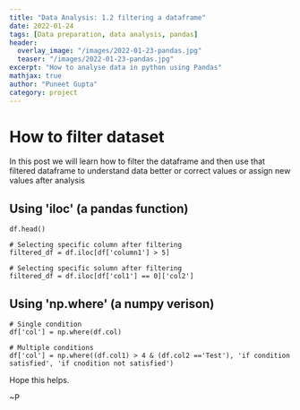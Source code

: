 ```yaml
---
title: "Data Analysis: 1.2 filtering a dataframe"
date: 2022-01-24
tags: [Data preparation, data analysis, pandas]
header:
  overlay_image: "/images/2022-01-23-pandas.jpg"
  teaser: "/images/2022-01-23-pandas.jpg"
excerpt: "How to analyse data in python using Pandas"
mathjax: true
author: "Puneet Gupta"
category: project
---
```


# How to filter dataset

In this post we will learn how to filter the dataframe and then use that filtered dataframe to understand data better or correct values or assign new values after analysis

## Using '**iloc**' (a pandas function)

```
df.head()

# Selecting specific column after filtering
filtered_df = df.iloc[df['column1'] > 5]

# Selecting specific solumn after filtering
filtered_df = df.iloc[df['col1'] == 0]['col2']
```

## Using '**np.where**' (a numpy verison)

```
# Single condition
df['col'] = np.where(df.col)

# Multiple conditions
df['col'] = np.where((df.col1) > 4 & (df.col2 =='Test'), 'if condition satisfied', 'if cnodition not satisfied')
```


Hope this helps.

~P
